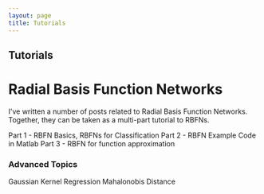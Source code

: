 ```yaml
---
layout: page
title: Tutorials
---
```


Tutorials
---------

Radial Basis Function Networks
==============================
I've written a number of posts related to Radial Basis Function Networks. Together, they can be taken as a multi-part tutorial to RBFNs.

Part 1 - RBFN Basics, RBFNs for Classification
Part 2 - RBFN Example Code in Matlab
Part 3 - RBFN for function approximation

### Advanced Topics
Gaussian Kernel Regression
Mahalonobis Distance

